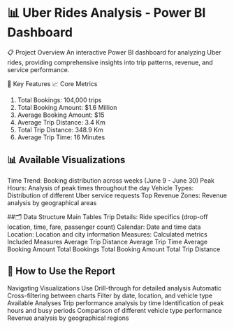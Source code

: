# 📊 Uber Rides Analysis - Power BI Dashboard
📋 Project Overview
An interactive Power BI dashboard for analyzing Uber rides, providing comprehensive insights into trip patterns, revenue, and service performance.

🎯 Key Features
📈 Core Metrics
1. Total Bookings: 104,000 trips
2. Total Booking Amount: $1.6 Million
3. Average Booking Amount: $15
4. Average Trip Distance: 3.4 Km
5. Total Trip Distance: 348.9 Km
6. Average Trip Time: 16 Minutes

## 📊 Available Visualizations
Time Trend: Booking distribution across weeks (June 9 - June 30)
Peak Hours: Analysis of peak times throughout the day
Vehicle Types: Distribution of different Uber service requests
Top Revenue Zones: Revenue analysis by geographical areas

##🗂️ Data Structure
Main Tables
Trip Details: Ride specifics (drop-off location, time, fare, passenger count)
Calendar: Date and time data
Location: Location and city information
Measures: Calculated metrics
Included Measures
Average Trip Distance
Average Trip Time
Average Booking Amount
Total Bookings
Total Booking Amount
Total Trip Distance

## 🚀 How to Use the Report
Navigating Visualizations
Use Drill-through for detailed analysis
Automatic Cross-filtering between charts
Filter by date, location, and vehicle type
Available Analyses
Trip performance analysis by time
Identification of peak hours and busy periods
Comparison of different vehicle type performance
Revenue analysis by geographical regions
